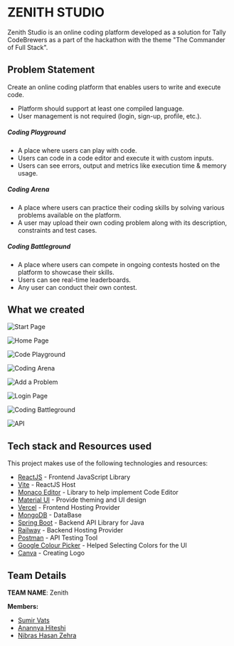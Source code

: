 # ZENITH STUDIO

Zenith Studio is an online coding platform developed as a solution for Tally
CodeBrewers as a part of the hackathon with the theme "The Commander of Full
Stack".

## Problem Statement

Create an online coding platform that enables users to write and execute code.

- Platform should support at least one compiled language.
- User management is not required (login, sign-up, profile, etc.).

##### Coding Playground

- A place where users can play with code.
- Users can code in a code editor and execute it with custom inputs.
- Users can see errors, output and metrics like execution time & memory usage.

##### Coding Arena

- A place where users can practice their coding skills by solving various
  problems available on the platform.
- A user may upload their own coding problem along with its description,
  constraints and test cases.

##### Coding Battleground

- A place where users can compete in ongoing contests hosted on the platform to
  showcase their skills.
- Users can see real-time leaderboards.
- Any user can conduct their own contest.

## What we created

![Start Page](https://i.ibb.co/g9cQR1x/start-page.png)

![Home Page](https://i.ibb.co/VVR46nB/home-page.png)

![Code Playground](https://i.ibb.co/n7JQTRn/playground.png)

![Coding Arena](https://i.ibb.co/Yh9WzSw/arena.png)

![Add a Problem](https://i.ibb.co/0JnQ8Zg/upload.png)

![Login Page](https://i.ibb.co/3C3DXGT/login.png)

![Coding Battleground](.png)

![API](https://i.ibb.co/dK0WfwR/image.png)

## Tech stack and Resources used

This project makes use of the following technologies and resources:

- [ReactJS](https://reactjs.org/) - Frontend JavaScript Library
- [Vite](https://vitejs.dev/) - ReactJS Host
- [Monaco Editor](https://github.com/Microsoft/monaco-editor) - Library to help
  implement Code Editor
- [Material UI](https://mui.com/material-ui/) - Provide theming and UI design
- [Vercel](https://vercel.com/) - Frontend Hosting Provider
- [MongoDB](https://www.mongodb.com/) - DataBase
- [Spring Boot](https://spring.io/projects/spring-boot) - Backend API Library
  for Java
- [Railway](https://railway.app/) - Backend Hosting Provider
- [Postman](https://www.postman.com/) - API Testing Tool
- [Google Colour Picker](https://g.co/kgs/nWnbZgf) - Helped Selecting Colors for
  the UI
- [Canva](https://canva.com) - Creating Logo

## Team Details

**TEAM NAME**: Zenith

**Members:**

- [Sumir Vats](https://github.com/SumirVats2003)
- [Anannya Hiteshi](https://github.com/Anannya410)
- [Nibras Hasan Zehra](https://github.com/Nibras11)

